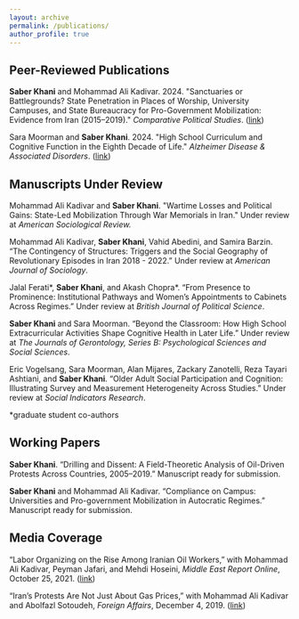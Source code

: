 ```yaml
---
layout: archive
permalink: /publications/
author_profile: true
---
```


## Peer-Reviewed Publications

**Saber Khani** and Mohammad Ali Kadivar. 2024. "Sanctuaries or Battlegrounds? State Penetration in Places of Worship, University Campuses, and State Bureaucracy for Pro-Government Mobilization: Evidence from Iran (2015–2019)." _Comparative Political Studies_. ([link](https://doi.org/10.1177/00104140231194914))

Sara Moorman and **Saber Khani**. 2024. "High School Curriculum and Cognitive Function in the Eighth Decade of Life." _Alzheimer Disease & Associated Disorders_. ([link](https://pubmed.ncbi.nlm.nih.gov/39113207/))


## Manuscripts Under Review

Mohammad Ali Kadivar and **Saber Khani**. "Wartime Losses and Political Gains: State-Led Mobilization Through War Memorials in Iran." Under review at _American Sociological Review._

Mohammad Ali Kadivar, **Saber Khani**, Vahid Abedini, and Samira Barzin. “The Contingency of Structures: Triggers and the Social Geography of Revolutionary Episodes in Iran 2018 - 2022.” Under review at _American Journal of Sociology_.

Jalal Ferati\*, **Saber Khani**, and Akash Chopra*. “From Presence to Prominence: Institutional Pathways and Women’s Appointments to Cabinets Across Regimes.” Under review at _British Journal of Political Science_.

**Saber Khani** and Sara Moorman. “Beyond the Classroom: How High School Extracurricular Activities Shape Cognitive Health in Later Life.” Under review at _The Journals of Gerontology, Series B: Psychological Sciences and Social Sciences_.

Eric Vogelsang, Sara Moorman, Alan Mijares, Zackary Zanotelli, Reza Tayari Ashtiani, and **Saber Khani**. “Older Adult Social Participation and Cognition: Illustrating Survey and Measurement Heterogeneity Across Studies.” Under review at _Social Indicators Research_.

\*graduate student co-authors

## Working Papers

**Saber Khani**. “Drilling and Dissent: A Field-Theoretic Analysis of Oil-Driven Protests Across Countries, 2005–2019.” Manuscript ready for submission.

**Saber Khani** and Mohammad Ali Kadivar. “Compliance on Campus: Universities and Pro-government Mobilization in Autocratic Regimes.” Manuscript ready for submission.

## Media Coverage

“Labor Organizing on the Rise Among Iranian Oil Workers,” with Mohammad Ali Kadivar, Peyman Jafari, and Mehdi Hoseini, _Middle East Report Online_, October 25, 2021. ([link](https://merip.org/2021/08/labor-organizing-on-the-rise-among-iranian-oil-workers/))

“Iran’s Protests Are Not Just About Gas Prices,” with Mohammad Ali Kadivar and Abolfazl Sotoudeh, _Foreign Affairs_, December 4, 2019. ([link](https://www.foreignaffairs.com/articles/iran/2019-12-04/irans-protests-are-not-just-about-gas-prices))

